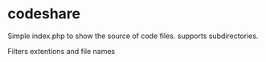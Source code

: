 # codeshare


Simple index.php to show the source of code files. supports subdirectories.

Filters extentions and file names

